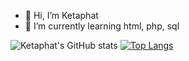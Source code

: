 - 👋 Hi, I’m Ketaphat
- 🌱 I’m currently learning html, php, sql

![Ketaphat's GitHub stats](https://github-readme-stats.vercel.app/api?username=keta410&theme=dark&show_icons=true)
[![Top Langs](https://github-readme-stats.vercel.app/api/top-langs/?username=keta410&layout=compact)](https://github.com/keta410/github-readme-stats)
